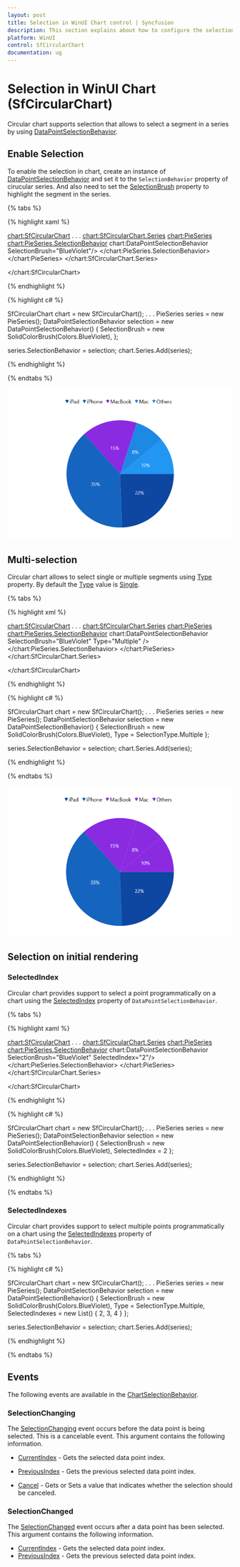 ```yaml
---
layout: post
title: Selection in WinUI Chart control | Syncfusion
description: This section explains about how to configure the selection support and its features applying in WinUI Chart (SfCircularChart).
platform: WinUI
control: SfCircularChart
documentation: ug
---
```


# Selection in WinUI Chart (SfCircularChart)

Circular chart supports selection that allows to select a segment in a series by using [DataPointSelectionBehavior](). 

## Enable Selection

To enable the selection in chart, create an instance of [DataPointSelectionBehavior]() and set it to the `SelectionBehavior` property of cirucular series. And also need to set the [SelectionBrush]() property to highlight the segment in the series.

{% tabs %}

{% highlight xaml %}

<chart:SfCircularChart>
. . .
    <chart:SfCircularChart.Series>
        <chart:PieSeries>
            <chart:PieSeries.SelectionBehavior>
                chart:DataPointSelectionBehavior SelectionBrush="BlueViolet"/>
            </chart:PieSeries.SelectionBehavior>
        </chart:PieSeries>
    </chart:SfCircularChart.Series>
    
</chart:SfCircularChart>

{% endhighlight %}

{% highlight c# %}

SfCircularChart chart = new SfCircularChart();
. . .
PieSeries series = new PieSeries();
DataPointSelectionBehavior selection = new DataPointSelectionBehavior()
{
	SelectionBrush = new SolidColorBrush(Colors.BlueViolet),
};

series.SelectionBehavior = selection;
chart.Series.Add(series);

{% endhighlight %}

{% endtabs %}

![Segment selection support in WinUI Pie Chart](Selection_Images/WinUI_pie_chart_selection.png)

## Multi-selection

Circular chart allows to select single or multiple segments using [Type](https://help.syncfusion.com/cr/winui/Syncfusion.UI.Xaml.Charts.ChartSelectionBehavior.html#Syncfusion_UI_Xaml_Charts_ChartSelectionBehavior_Type) property. By default the [Type](https://help.syncfusion.com/cr/winui/Syncfusion.UI.Xaml.Charts.ChartSelectionBehavior.html#Syncfusion_UI_Xaml_Charts_ChartSelectionBehavior_Type) value is [Single]().

{% tabs %}

{% highlight xml %}

<chart:SfCircularChart>
. . .
    <chart:SfCircularChart.Series>
        <chart:PieSeries>
            <chart:PieSeries.SelectionBehavior>
                chart:DataPointSelectionBehavior SelectionBrush="BlueViolet" Type="Multiple" />
            </chart:PieSeries.SelectionBehavior>
        </chart:PieSeries>
    </chart:SfCircularChart.Series>

</chart:SfCircularChart>

{% endhighlight %}

{% highlight c# %}

SfCircularChart chart = new SfCircularChart();
. . .
PieSeries series = new PieSeries();
DataPointSelectionBehavior selection = new DataPointSelectionBehavior()
{
	SelectionBrush = new SolidColorBrush(Colors.BlueViolet),
    Type = SelectionType.Multiple
};

series.SelectionBehavior = selection;
chart.Series.Add(series);

{% endhighlight %}

{% endtabs %}

![Multi-selection support in WinUI Pie Chart](Selection_Images/WinUI_pie_chart_multiple_selection.png)

## Selection on initial rendering

### SelectedIndex

Circular chart provides support to select a point programmatically on a chart using the [SelectedIndex]() property of `DataPointSelectionBehavior`.

{% tabs %}

{% highlight xaml %}

<chart:SfCircularChart>
. . .
    <chart:SfCircularChart.Series>
        <chart:PieSeries>
            <chart:PieSeries.SelectionBehavior>
                chart:DataPointSelectionBehavior SelectionBrush="BlueViolet" 
                SelectedIndex="2"/>
            </chart:PieSeries.SelectionBehavior>
        </chart:PieSeries>
    </chart:SfCircularChart.Series>
    
</chart:SfCircularChart>

{% endhighlight %}

{% highlight c# %}

SfCircularChart chart = new SfCircularChart();
. . .
PieSeries series = new PieSeries();
DataPointSelectionBehavior selection = new DataPointSelectionBehavior()
{
	SelectionBrush = new SolidColorBrush(Colors.BlueViolet),
    SelectedIndex = 2
};

series.SelectionBehavior = selection;
chart.Series.Add(series);

{% endhighlight %}

{% endtabs %}

### SelectedIndexes

Circular chart provides support to select multiple points programmatically on a chart using the [SelectedIndexes]() property of `DataPointSelectionBehavior`.

{% tabs %}

{% highlight c# %}

SfCircularChart chart = new SfCircularChart();
. . .
PieSeries series = new PieSeries();
DataPointSelectionBehavior selection = new DataPointSelectionBehavior()
{
	SelectionBrush = new SolidColorBrush(Colors.BlueViolet),
    Type = SelectionType.Multiple,
    SelectedIndexes = new List<int>() { 2, 3, 4 }
};

series.SelectionBehavior = selection;
chart.Series.Add(series);

{% endhighlight %}

{% endtabs %}

## Events

The following events are available in the [ChartSelectionBehavior]().

### SelectionChanging

The [SelectionChanging](https://help.syncfusion.com/cr/winui/Syncfusion.UI.Xaml.Charts.ChartBase.html#Syncfusion_UI_Xaml_Charts_ChartBase_SelectionChanging) event occurs before the data point is being selected. This is a cancelable event. This argument contains the following information.

* [CurrentIndex]() - Gets the selected data point index.
* [PreviousIndex]() - Gets the previous selected data point index.

* [Cancel]() - Gets or Sets a value that indicates whether the selection should be canceled.

### SelectionChanged

The [SelectionChanged](https://help.syncfusion.com/cr/winui/Syncfusion.UI.Xaml.Charts.ChartBase.html#Syncfusion_UI_Xaml_Charts_ChartBase_SelectionChanged) event occurs after a data point has been selected. This argument contains the following information.

* [CurrentIndex]() - Gets the selected data point index.
* [PreviousIndex]() - Gets the previous selected data point index.
